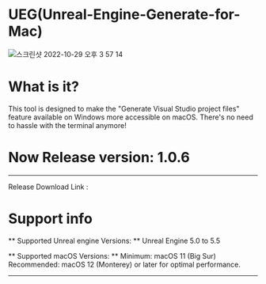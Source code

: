 # UEG(Unreal-Engine-Generate-for-Mac)


![스크린샷 2022-10-29 오후 3 57 14](https://user-images.githubusercontent.com/41354468/198820199-e0751a61-e674-4bad-a43d-f1e8e48e22b0.png)

# What is it?
This tool is designed to make the "Generate Visual Studio project files" feature available on Windows more accessible on macOS. There's no need to hassle with the terminal anymore!

# Now Release version: 1.0.6
------------------
Release Download Link : 


# Support info 


** Supported Unreal engine Versions: **
Unreal Engine 5.0 to 5.5 

** Supported macOS Versions: **
Minimum: macOS 11 (Big Sur)
Recommended: macOS 12 (Monterey) or later for optimal performance.

--------------------

